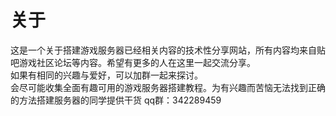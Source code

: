 # 关于

这是一个关于搭建游戏服务器已经相关内容的技术性分享网站，所有内容均来自贴吧游戏社区论坛等内容。希望有更多的人在这里一起交流分享。<br>
如果有相同的兴趣与爱好，可以加群一起来探讨。<br>会尽可能收集全面有趣可用的游戏服务器搭建教程。为有兴趣而苦恼无法找到正确的方法搭建服务器的同学提供干货
qq群：342289459